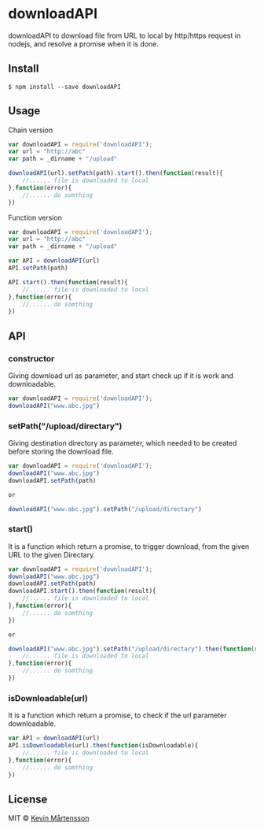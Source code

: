 # downloadAPI 
downloadAPI to download file from URL to local by http/https request in nodejs, and resolve a promise when it is done.

## Install

```
$ npm install --save downloadAPI
```


## Usage

Chain version

```js
var downloadAPI = require('downloadAPI');
var url = "http://abc"
var path = _dirname + "/upload"

downloadAPI(url).setPath(path).start().then(function(result){
	//...... file is downloaded to local
},function(error){
	//...... do somthing
})

```

Function version

```js
var downloadAPI = require('downloadAPI');
var url = "http://abc"
var path = _dirname + "/upload"

var API = downloadAPI(url)
API.setPath(path)

API.start().then(function(result){
	//...... file is downloaded to local
},function(error){
	//...... do somthing
})

```


## API
### constructor
Giving download url as parameter, and start check up if it is work and downloadable. 
```js
var downloadAPI = require('downloadAPI');
downloadAPI("www.abc.jpg")
```

### setPath("/upload/directary")
Giving destination directory as parameter, which needed to be created before storing the download file. 
```js
var downloadAPI = require('downloadAPI');
downloadAPI("www.abc.jpg")
downloadAPI.setPath(path)

or 

downloadAPI("www.abc.jpg").setPath("/upload/directary")
```


### start()
It is a function which return a promise, to trigger download, from the given URL to the given Directary.
```js
var downloadAPI = require('downloadAPI');
downloadAPI("www.abc.jpg")
downloadAPI.setPath(path)
downloadAPI.start().then(function(result){
    //...... file is downloaded to local
},function(error){
    //...... do somthing
})

or 

downloadAPI("www.abc.jpg").setPath("/upload/directary").then(function(result){
    //...... file is downloaded to local
},function(error){
    //...... do somthing
})
```


### isDownloadable(url)
It is a function which return a promise, to check if the url parameter downloadable.
```js
var API = downloadAPI(url)
API.isDownloadable(url).then(function(isDownloadable){
    //...... file is downloaded to local
},function(error){
    //...... do somthing
})
```


## License

MIT © [Kevin Mårtensson](http://github.com/kevva)